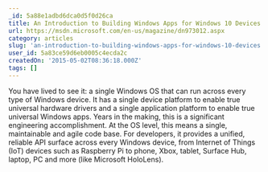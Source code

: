 ```yaml
---
_id: 5a88e1adbd6dca0d5f0d26ca
title: An Introduction to Building Windows Apps for Windows 10 Devices
url: https://msdn.microsoft.com/en-us/magazine/dn973012.aspx
category: articles
slug: 'an-introduction-to-building-windows-apps-for-windows-10-devices'
user_id: 5a83ce59d6eb0005c4ecda2c
createdOn: '2015-05-02T08:36:18.000Z'
tags: []
---
```


You have lived to see it: a single Windows OS that can run across every type of Windows device. It has a single device platform to enable true universal hardware drivers and a single application platform to enable true universal Windows apps. Years in the making, this is a significant engineering accomplishment. At the OS level, this means a single, maintainable and agile code base. For developers, it provides a unified, reliable API surface across every Windows device, from Internet of Things (IoT) devices such as Raspberry Pi to phone, Xbox, tablet, Surface Hub, laptop, PC and more (like Microsoft HoloLens).
